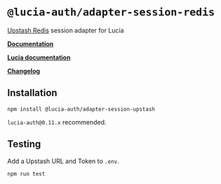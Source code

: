 # `@lucia-auth/adapter-session-redis`

[Upstash Redis](https://upstash.com) session adapter for Lucia

**[Documentation](https://lucia-auth.com/database/upstash)**

**[Lucia documentation](https://lucia-auth.com)**

**[Changelog](https://github.com/pilcrowOnPaper/lucia/blob/main/packages/session-adapter-upstash/CHANGELOG.md)**

## Installation

```
npm install @lucia-auth/adapter-session-upstash
```

`lucia-auth@0.11.x` recommended.

## Testing

Add a Upstash URL and Token to `.env`.

```
npm run test
```
